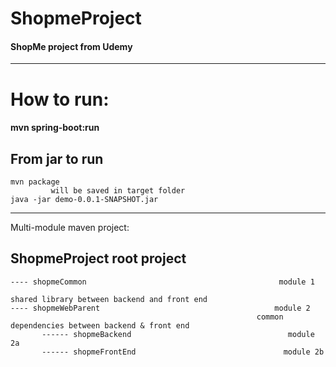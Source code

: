 # ShopmeProject

#### ShopMe project from Udemy ####



-------------------------------------------------------------------------------------------------------------------------------------------------------------------

# How to run:

  #### mvn spring-boot:run ####


## From jar to run

	mvn package   
	         will be saved in target folder
	java -jar demo-0.0.1-SNAPSHOT.jar



-------------------------------------------------------------------------------------------------------------------------------------------------------------------
Multi-module maven project:


## ShopmeProject                                                     root project
    ---- shopmeCommon                                           module 1 
                                                                     shared library between backend and front end
    ---- shopmeWebParent                                       module 2
                                                           common dependencies between backend & front end
           ------ shopmeBackend                                   module 2a
           ------ shopmeFrontEnd                                 module 2b
